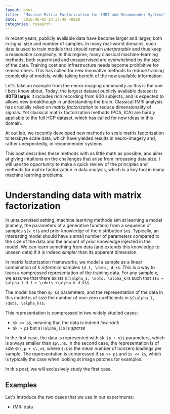 ```yaml
---
layout: post
title:  "Massive Matrix Factorization for fMRI and Recommender Systems"
date:   2016-06-01 14:37:40 +0200
categories: research
---
```

In recent years, publicly available data have become larger and larger, both in signal size and number of samples. In many real-world domains, such data is used to train models that should remain *interpretable* and thus keep a reasonable complexity. In this regime, many classical machine-learning methods, both supervised and unsupervised are overwhelmed by the size of the data. Training cost and infrastructure needs become prohibitive for reasearchers. This has called for new innovative methods to reduce training complexity of models, while taking benefit of the new available information.

Let's take an example from the neuro-imaging community as this is the one I best know about. Today, the largest dataset publicly available dataset is **40TB large**: it includes rich recording from 900 subjects, and is expected to allows new breakthough in understanding the brain. Classical fMRI analysis has crucially relied on *matrix factorization* to reduce dimensionality of signals. Yet classical matrix factorization methods (PCA, ICA) are hardly appliable to the full HCP dataset, which has called for new ideas in this domain.

At out lab, we recently developed new methods to scale matrix factorization to terabyte scale data, which have yielded results in neuro-imagery and, rather unexpectedly, in recommender systems.

This post describes these methods with as little math as possible, and aims at giving intuitions on the challenges that arise from inrceasing data size. I will use the opportunity to make a quick review of the principles and methods for matrix factorization in data analysis, which is a key tool in many machine learning problems.

# Understanding data with matrix factorization

In unsupervised setting, machine learning methods aim at learning a model (namely, the parameters of a generative function) from a sequence of samples `$(x_t)$` and prior knowledge of the distribution `$x$`. Typically, an interesting model should have a small number of parameters compared to the size of the data and the amount of prior knowledge injected in the model. We can learn something from data (and extends this knowledge to unseen data) if it is indeed *simpler* than its apparent dimension.

In matrix factorization frameworks, we model a sample as a linear combination of k *reference* samples `$d_1, \dots, d_k$`. This is a way to learn a compressed representation of the training data. For any sample $x$, we assume that there exists `$(\alpha_1, \dots, \alpha_k)$` such that
`$$x = \alpha_1 d_1 + \cdots +\alpha_k d_k$$`

The model has then `$p k$` parameters, and the representation of the data in this model is of size the number of non-zero coefficients in `$(\alpha_1, \dots, \alpha_k)$`.

This representation is compressed in two widely studied cases:
  - `$k << p$`, meaning that the data is indeed *low-rank*
  - `$k > p$` but `$(\alpha_i)$` is *sparse*

In the first case, the data is represented with `$k (p + n)$` parameters, which is always smaller than `$p\,n$`. In the second case, the representation is of size `$k\,p + s\,n$`, where `$s$` is the mean number of nonzero loadings per sample. The representation is compressed if `$n >> p$` and `$s << k$`, which is typically the case when looking at image patches for examples.

In this post, we will exclusively study the first case.

## Examples

  Let's introduce the two cases that we use in our experiments:
  - fMRI data

